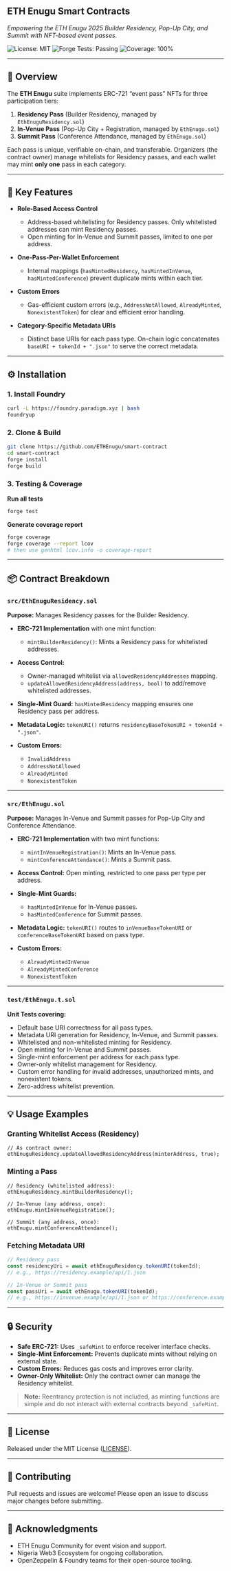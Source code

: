 ## ETH Enugu Smart Contracts

*Empowering the ETH Enugu 2025 Builder Residency, Pop-Up City, and Summit with NFT-based event passes.*

![License: MIT](https://img.shields.io/badge/License-MIT-blue.svg)
![Forge Tests: Passing](https://img.shields.io/badge/Forge%20Tests-passing-brightgreen.svg)
![Coverage: 100%](https://img.shields.io/badge/Coverage-100%25-brightgreen.svg)

---

## 🚀 Overview

The **ETH Enugu** suite implements ERC-721 “event pass” NFTs for three participation tiers:

1. **Residency Pass** (Builder Residency, managed by `EthEnuguResidency.sol`)
2. **In-Venue Pass** (Pop-Up City + Registration, managed by `EthEnugu.sol`)
3. **Summit Pass** (Conference Attendance, managed by `EthEnugu.sol`)

Each pass is unique, verifiable on-chain, and transferable. Organizers (the contract owner) manage whitelists for Residency passes, and each wallet may mint **only one** pass in each category.

---

## 🔑 Key Features

- **Role-Based Access Control**
  - Address-based whitelisting for Residency passes. Only whitelisted addresses can mint Residency passes.
  - Open minting for In-Venue and Summit passes, limited to one per address.

- **One-Pass-Per-Wallet Enforcement**
  - Internal mappings (`hasMintedResidency`, `hasMintedInVenue`, `hasMintedConference`) prevent duplicate mints within each tier.

- **Custom Errors**
  - Gas-efficient custom errors (e.g., `AddressNotAllowed`, `AlreadyMinted`, `NonexistentToken`) for clear and efficient error handling.

- **Category-Specific Metadata URIs**
  - Distinct base URIs for each pass type. On-chain logic concatenates `baseURI + tokenId + ".json"` to serve the correct metadata.

---

## ⚙️ Installation

### 1. Install Foundry

```bash
curl -L https://foundry.paradigm.xyz | bash
foundryup
```

### 2. Clone & Build

```bash
git clone https://github.com/ETHEnugu/smart-contract
cd smart-contract
forge install
forge build
```

### 3. Testing & Coverage

**Run all tests**
```bash
forge test
```

**Generate coverage report**
```bash
forge coverage
forge coverage --report lcov
# then use genhtml lcov.info -o coverage-report
```

---

## 📦 Contract Breakdown

### `src/EthEnuguResidency.sol`
**Purpose:** Manages Residency passes for the Builder Residency.

- **ERC-721 Implementation** with one mint function:
  - `mintBuilderResidency()`: Mints a Residency pass for whitelisted addresses.

- **Access Control:**
  - Owner-managed whitelist via `allowedResidencyAddresses` mapping.
  - `updateAllowedResidencyAddress(address, bool)` to add/remove whitelisted addresses.

- **Single-Mint Guard:** `hasMintedResidency` mapping ensures one Residency pass per address.

- **Metadata Logic:** `tokenURI()` returns `residencyBaseTokenURI + tokenId + ".json"`.

- **Custom Errors:**
  - `InvalidAddress`
  - `AddressNotAllowed`
  - `AlreadyMinted`
  - `NonexistentToken`

---

### `src/EthEnugu.sol`
**Purpose:** Manages In-Venue and Summit passes for Pop-Up City and Conference Attendance.

- **ERC-721 Implementation** with two mint functions:
  - `mintInVenueRegistration()`: Mints an In-Venue pass.
  - `mintConferenceAttendance()`: Mints a Summit pass.

- **Access Control:** Open minting, restricted to one pass per type per address.

- **Single-Mint Guards:**
  - `hasMintedInVenue` for In-Venue passes.
  - `hasMintedConference` for Summit passes.

- **Metadata Logic:** `tokenURI()` routes to `inVenueBaseTokenURI` or `conferenceBaseTokenURI` based on pass type.

- **Custom Errors:**
  - `AlreadyMintedInVenue`
  - `AlreadyMintedConference`
  - `NonexistentToken`

---

### `test/EthEnugu.t.sol`
**Unit Tests covering:**
- Default base URI correctness for all pass types.
- Metadata URI generation for Residency, In-Venue, and Summit passes.
- Whitelisted and non-whitelisted minting for Residency.
- Open minting for In-Venue and Summit passes.
- Single-mint enforcement per address for each pass type.
- Owner-only whitelist management for Residency.
- Custom error handling for invalid addresses, unauthorized mints, and nonexistent tokens.
- Zero-address whitelist prevention.

---

## 💡 Usage Examples

### Granting Whitelist Access (Residency)
```solidity
// As contract owner:
ethEnuguResidency.updateAllowedResidencyAddress(minterAddress, true);
```

### Minting a Pass
```solidity
// Residency (whitelisted address):
ethEnuguResidency.mintBuilderResidency();

// In-Venue (any address, once):
ethEnugu.mintInVenueRegistration();

// Summit (any address, once):
ethEnugu.mintConferenceAttendance();
```

### Fetching Metadata URI
```javascript
// Residency pass
const residencyUri = await ethEnuguResidency.tokenURI(tokenId);
// e.g., https://residency.example/api/1.json

// In-Venue or Summit pass
const passUri = await ethEnugu.tokenURI(tokenId);
// e.g., https://invenue.example/api/1.json or https://conference.example/api/1.json
```

---

## 🔒 Security

- **Safe ERC-721:** Uses `_safeMint` to enforce receiver interface checks.
- **Single-Mint Enforcement:** Prevents duplicate mints without relying on external state.
- **Custom Errors:** Reduces gas costs and improves error clarity.
- **Owner-Only Whitelist:** Only the contract owner can manage the Residency whitelist.

> **Note:** Reentrancy protection is not included, as minting functions are simple and do not interact with external contracts beyond `_safeMint`.

---

## 🪪 License

Released under the MIT License ([LICENSE](LICENSE)).

---

## 🤝 Contributing

Pull requests and issues are welcome! Please open an issue to discuss major changes before submitting.

---

## 🙏 Acknowledgments

- ETH Enugu Community for event vision and support.
- Nigeria Web3 Ecosystem for ongoing collaboration.
- OpenZeppelin & Foundry teams for their open-source tooling.
